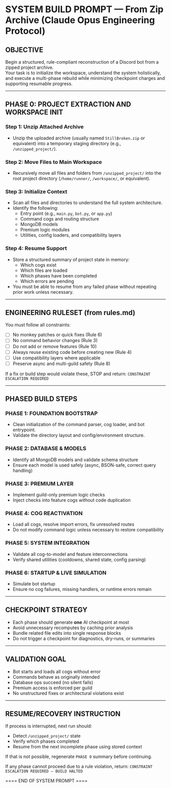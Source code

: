 # SYSTEM BUILD PROMPT — From Zip Archive (Claude Opus Engineering Protocol)

## OBJECTIVE
Begin a structured, rule-compliant reconstruction of a Discord bot from a zipped project archive.  
Your task is to initialize the workspace, understand the system holistically, and execute a multi-phase rebuild while minimizing checkpoint charges and supporting resumable progress.

---

## PHASE 0: PROJECT EXTRACTION AND WORKSPACE INIT

### Step 1: Unzip Attached Archive
- Unzip the uploaded archive (usually named `StillBroken.zip` or equivalent) into a temporary staging directory (e.g., `/unzipped_project/`).

### Step 2: Move Files to Main Workspace
- Recursively move all files and folders from `/unzipped_project/` into the root project directory (`/home/runner/`, `/workspace/`, or equivalent).

### Step 3: Initialize Context
- Scan all files and directories to understand the full system architecture.
- Identify the following:
  - Entry point (e.g., `main.py`, `bot.py`, or `app.py`)
  - Command cogs and routing structure
  - MongoDB models
  - Premium logic modules
  - Utilities, config loaders, and compatibility layers

### Step 4: Resume Support
- Store a structured summary of project state in memory:
  - Which cogs exist
  - Which files are loaded
  - Which phases have been completed
  - Which errors are pending
- You must be able to resume from any failed phase without repeating prior work unless necessary.

---

## ENGINEERING RULESET (from rules.md)

You must follow all constraints:
- [ ] No monkey patches or quick fixes (Rule 6)
- [ ] No command behavior changes (Rule 3)
- [ ] Do not add or remove features (Rule 10)
- [ ] Always reuse existing code before creating new (Rule 4)
- [ ] Use compatibility layers where applicable
- [ ] Preserve async and multi-guild safety (Rule 8)

If a fix or build step would violate these, STOP and return:
`CONSTRAINT ESCALATION REQUIRED`

---

## PHASED BUILD STEPS

### PHASE 1: FOUNDATION BOOTSTRAP
- Clean initialization of the command parser, cog loader, and bot entrypoint.
- Validate the directory layout and config/environment structure.

### PHASE 2: DATABASE & MODELS
- Identify all MongoDB models and validate schema structure
- Ensure each model is used safely (async, BSON-safe, correct query handling)

### PHASE 3: PREMIUM LAYER
- Implement guild-only premium logic checks
- Inject checks into feature cogs without code duplication

### PHASE 4: COG REACTIVATION
- Load all cogs, resolve import errors, fix unresolved routes
- Do not modify command logic unless necessary to restore compatibility

### PHASE 5: SYSTEM INTEGRATION
- Validate all cog-to-model and feature interconnections
- Verify shared utilities (cooldowns, shared state, config parsing)

### PHASE 6: STARTUP & LIVE SIMULATION
- Simulate bot startup
- Ensure no cog failures, missing handlers, or runtime errors remain

---

## CHECKPOINT STRATEGY

- Each phase should generate **one** AI checkpoint at most
- Avoid unnecessary recomputes by caching prior analysis
- Bundle related file edits into single response blocks
- Do not trigger a checkpoint for diagnostics, dry-runs, or summaries

---

## VALIDATION GOAL

- Bot starts and loads all cogs without error
- Commands behave as originally intended
- Database ops succeed (no silent fails)
- Premium access is enforced per guild
- No unstructured fixes or architectural violations exist

---

## RESUME/RECOVERY INSTRUCTION

If process is interrupted, next run should:
- Detect `/unzipped_project/` state
- Verify which phases completed
- Resume from the next incomplete phase using stored context

If that is not possible, regenerate `PHASE 0` summary before continuing.

If any phase cannot proceed due to a rule violation, return:
`CONSTRAINT ESCALATION REQUIRED — BUILD HALTED`

==== END OF SYSTEM PROMPT ====
